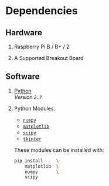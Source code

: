 
# Dependencies

## Hardware

1. Raspberry Pi B / B+ / 2

2. A Supported Breakout Board

## Software

1. [Python] <br>
    *Version `2.7`*
    
2. Python Modules:
    - [`numpy`][Pip Numpy]
    - [`matplotlib`][Pip Matplot]
    - [`scipy`][Pip Scipy]
    - [`tkinter`][Tkinter]
    
    These modules can be installed with:
    
    ```sh
    pip install     \
        matplotlib  \
        numpy       \
        scipy
    ```

<!----------------------------------------------------------------------------->

[Python]: https://www.python.org/

[Pip Numpy]: https://pypi.org/project/numpy/
[Pip Matplot]: https://pypi.org/project/matplotlib/
[Pip Scipy]: https://pypi.org/project/scipy/

[Tkinter]: https://docs.python.org/3/library/tkinter.html#module-tkinter